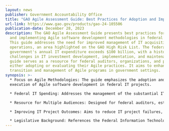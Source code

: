 ```yaml
---
layout: news
publisher: Government Accountability Office
title: "GAO Agile Assessment Guide: Best Practices for Adoption and Implementation"
url-link: https://www.gao.gov/products/gao-24-105506
publication-date: December 28, 2023
description: The GAO Agile Assessment Guide presents best practices for adopting
  and implementing Agile software development methodologies in federal agencies.
  This guide addresses the need for improved management of IT acquisitions and
  operations, an area highlighted on the GAO High Risk List. The federal
  government's annual IT expenditure exceeds $100 billion, with a history of
  challenges in IT investment development, implementation, and maintenance. The
  guide serves as a resource for federal auditors, organizations, and programs
  either adopting or evaluating their Agile practices. It aims to enhance the
  transition and management of Agile programs in government settings.
synopsis: >-
  * Focus on Agile Methodologies: The guide emphasizes the adoption and
  execution of Agile software development in federal IT projects.

  * Federal IT Spending: Addresses the management of the substantial IT budget within federal agencies.

  * Resource for Multiple Audiences: Designed for federal auditors, established Agile programs, and those in transition to Agile practices.

  * Improving IT Project Outcomes: Aims to reduce IT project failures, cost overruns, and schedule delays.

  * Legislative Background: References the Federal Information Technology Acquisition Reform Act (FITARA) for context and compliance.
---
```


